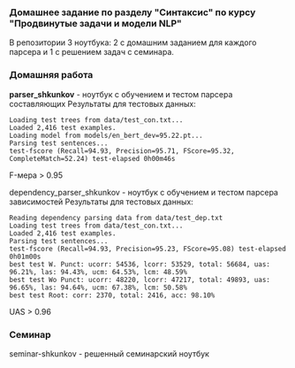 ### Домашнее задание по разделу "Синтаксис" по курсу "Продвинутые задачи и модели NLP"

В репозитории 3 ноутбука: 2 с домашним заданием для каждого парсера и 1 с решением задач с семинара.

### Домашняя работа

**parser_shkunkov** - ноутбук с обучением и тестом парсера составляющих
Результаты для тестовых данных:

`Loading test trees from data/test_con.txt...`<br/>
`Loaded 2,416 test examples.`<br/>
`Loading model from models/en_bert_dev=95.22.pt...`<br/>
`Parsing test sentences...`<br/>
`test-fscore (Recall=94.93, Precision=95.71, FScore=95.32, CompleteMatch=52.24) test-elapsed 0h00m46s`<br/>

F-мера > 0.95

dependency_parser_shkunkov - ноутбук с обучением и тестом парсера зависимостей
Результаты для тестовых данных: 

`Reading dependency parsing data from data/test_dep.txt`<br/>
`Loading test trees from data/test_con.txt...`<br/>
`Loaded 2,416 test examples.`<br/>
`Parsing test sentences...`<br/>
`test-fscore (Recall=94.93, Precision=95.23, FScore=95.08) test-elapsed 0h01m00s`<br/>
`best test W. Punct: ucorr: 54536, lcorr: 53529, total: 56684, uas: 96.21%, las: 94.43%, ucm: 64.53%, lcm: 48.59%`<br/>
`best test Wo Punct: ucorr: 48220, lcorr: 47217, total: 49893, uas: 96.65%, las: 94.64%, ucm: 67.38%, lcm: 50.58% `<br/>
`best test Root: corr: 2370, total: 2416, acc: 98.10%`<br/>

UAS > 0.96

### Семинар
seminar-shkunkov - решенный семинарский ноутбук
